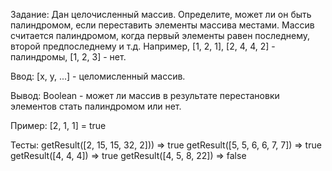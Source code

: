 Задание:
Дан целочисленный массив. Определите, может ли он быть палиндромом, если переставить элементы массива местами. Массив считается палиндромом, когда первый элементы равен последнему, второй предпоследнему и т.д.
Например, [1, 2, 1], [2, 4, 4, 2] - палиндромы, [1, 2, 3] - нет.

Ввод:
[x, y, ...] - целомисленный массив.

Вывод:
Boolean - может ли массив в результате перестановки элементов стать палиндромом или нет.

Пример:
[2, 1, 1] = true

Тесты:
getResult([2, 15, 15, 32, 2])) => true
getResult([5, 5, 6, 6, 7, 7]) => true
getResult([4, 4, 4]) => true
getResult([4, 5, 8, 22]) => false
